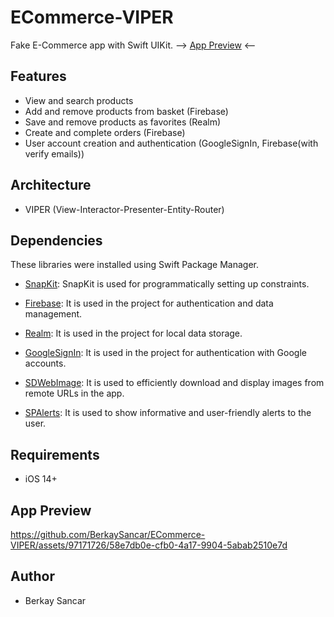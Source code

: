 # ECommerce-VIPER

Fake E-Commerce app with Swift UIKit. --> [App Preview](#app-preview) <--

## Features

- View and search products
- Add and remove products from basket (Firebase)
- Save and remove products as favorites (Realm)
- Create and complete orders (Firebase)
- User account creation and authentication (GoogleSignIn, Firebase(with verify emails))

## Architecture 
- VIPER (View-Interactor-Presenter-Entity-Router)

## Dependencies
These libraries were installed using Swift Package Manager.

- [SnapKit](https://github.com/SnapKit/SnapKit): SnapKit is used for programmatically setting up constraints.

- [Firebase](https://github.com/firebase/firebase-ios-sdk): It is used in the project for authentication and data management.

- [Realm](https://github.com/realm/realm-swift): It is used in the project for local data storage.

- [GoogleSignIn](https://github.com/google/GoogleSignIn-iOS): It is used in the project for authentication with Google accounts.

- [SDWebImage](https://github.com/SDWebImage/SDWebImage): It is used to efficiently download and display images from remote URLs in the app.

- [SPAlerts](https://github.com/sparrowcode/AlertKit): It is used to show informative and user-friendly alerts to the user.

## Requirements 

- iOS 14+

## App Preview

https://github.com/BerkaySancar/ECommerce-VIPER/assets/97171726/58e7db0e-cfb0-4a17-9904-5abab2510e7d

## Author

- Berkay Sancar 





